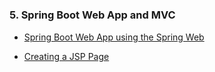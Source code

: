#
### 5. Spring Boot Web App and MVC

- [ Spring Boot Web App using the Spring Web](src/main/java/com/jspring6/springbootwebapp1/SpringBootWebApp1Application.java)

- [ Creating a JSP Page ](src/main/java/com/jspring6/springbootwebapp1/)

